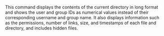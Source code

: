 This command displays the contents of the current directory in long format and shows the user and group IDs as numerical values instead of their corresponding username and group name. It also displays information such as the permissions, number of links, size, and timestamps of each file and directory, and includes hidden files.
